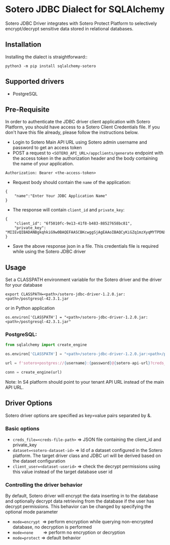 # Sotero JDBC Dialect for SQLAlchemy

Sotero JDBC Driver integrates with Sotero Protect Platform to selectively encrypt/decrypt sensitive data stored in
relational databases.

## Installation

Installing the dialect is straightforward::

```
python3 -m pip install sqlalchemy-sotero
```

## Supported drivers

- PostgreSQL

## Pre-Requisite

In order to authenticate the JDBC driver client application with Sotero Platform,
you should have access to a Sotero Client Credentials file. If you don't have this file already,
please follow the instructions below.

- Login to Sotero Main API URL using Sotero admin username and password to get an access token
- POST a request to `<SOTERO_API_URL>/appclients/generate` endpoint with the access token
  in the authorization header and the body containing the name of your application.

```
Authorization: Bearer <the-access-token>
```

- Request body should contain the `name` of the application:

```
{
    "name":"Enter Your JDBC Application Name"
}
```

- The response will contain `client_id` and `private_key`:

```
{
    "client_id": "6f5010fc-9e13-41f8-b483-88527658bc81",
    "private_key": "MIIEvQIBADANBgkqhkiG9w0BAQEFAASCBKcwggSjAgEAAoIBAQCyKiGZq1mzXyqMYTPDNXfxiDJSk/yvNJX58Cd9A5QSEh6MOOu5LEcBig1e9jROGFpn+TqrycjNp4jEckTvcC1UjCfZ+o8Lxh6lMMW9leV4cr1r6ONiRs5Vrisv1tOBVkz+m4AqARjqcgejcM/iV5dIhZkm2OH1s00gmsLmqf7LfAmJl6tTkw2P7CW0nCWg4RGjcUYKmr43vViX1oqnO5uwxyXoZiM1cam2c7KrjYWs52cSrInkWfgWwwcMNf6vnGykNIgZPz3jf64h+rsiMZRz3Havs8NKSy8kSVFAmA1sIvzhDgOD/jRyfP2zdXjuy5qXMPQsfEA0w1nTmSL9xvGRAgMBAAECggEATMNkWL6AVo2BWpyi3c/SzwlcjUHf1Gl22QqFKRL6oFKYQNhhkBYovdwKaMjxvlg106iJv7c="
}
```

- Save the above response json in a file. This credentials file is required while using the Sotero JDBC driver

## Usage

Set a CLASSPATH environment variable for the Sotero driver and the driver for your database

`export CLASSPATH=<path>/sotero-jdbc-driver-1.2.0.jar:<path>/postgresql-42.3.1.jar`

or in Python application

`os.environ['CLASSPATH'] = "<path>/sotero-jdbc-driver-1.2.0.jar:<path>/postgresql-42.3.1.jar"`

### PostgreSQL:

```python
from sqlalchemy import create_engine

os.environ['CLASSPATH'] = "<path>/sotero-jdbc-driver-1.2.0.jar:<path>/postgresql-42.3.1.jar"

url = f'sotero+postgres://{username}:{password}@{sotero-api-url}?creds_file={creds-file-path}&dataset={sotero-dataset-id}'

conn = create_engine(url)
```

Note: In S4 platform <sotero-api-url> should point to your tenant API URL instead of the main API URL.

## Driver Options

Sotero driver options are specified as key=value pairs separated by &.

### Basic options

- `creds_file=<creds-file-path>` => JSON file containing the client_id and private_key
- `dataset=<sotero-dataset-id>` => Id of a dataset configured in the Sotero platform. The target driver class and JDBC url will be derived based on the dataset configuration
- `client_user=<dataset-userid>` => check the decrypt permissions using this value instead of the target database user id

### Controlling the driver behavior

By default, Sotero driver will encrypt the data inserting in to the database and optionally
decrypt data retrieving from the database if the user has decrypt permissions. This behavior
can be changed by specifying the optional mode parameter

- `mode=encrypt`&nbsp;&nbsp;=> perform encryption while querying non-encrypted database, no decryption is performed
- `mode=none`&nbsp;&nbsp;&nbsp;&nbsp;&nbsp;&nbsp;&nbsp;&nbsp;=> perform no encryption or decryption
- `mode=protect`&nbsp;=> default behavior
